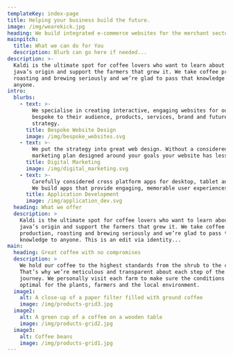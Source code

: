 ```yaml
---
templateKey: index-page
title: Helping your business build the future.
image: /img/wearekick.jpg
heading: We build integrated e-commerce websites for the merchant sector
mainpitch:
  title: What we can do for You
  description: Blurb can go here if needed...
description: >-
  Kaldi is the ultimate spot for coffee lovers who want to learn about their
  java’s origin and support the farmers that grew it. We take coffee production,
  roasting and brewing seriously and we’re glad to pass that knowledge to
  anyone.
intro:
  blurbs:
    - text: >-
        We specialise in creating interactive, engaging websites for our clients
        bespoke to their audience, products, services, brand and future
        strategy.
      title: Bespoke Website Design
      image: /img/bespoke_websites.svg
    - text: >-
        We put the strategy into great web design. Without a considered digital
        marketing plan designed around your goals your website has less value.
      title: Digital Marketing
      image: /img/digital_marketing.svg
    - text: >-
        Carefully considered cross platform apps for desktop, tablet and mobile.
        We build apps that provide engaging, memorable user experiences.
      title: Application Development
      image: /img/application_dev.svg
  heading: What we offer
  description: >
    Kaldi is the ultimate spot for coffee lovers who want to learn about their
    java’s origin and support the farmers that grew it. We take coffee
    production, roasting and brewing seriously and we’re glad to pass that
    knowledge to anyone. This is an edit via identity...
main:
  heading: Great coffee with no compromises
  description: >
    We hold our coffee to the highest standards from the shrub to the cup.
    That’s why we’re meticulous and transparent about each step of the coffee’s
    journey. We personally visit each farm to make sure the conditions are
    optimal for the plants, farmers and the local environment.
  image1:
    alt: A close-up of a paper filter filled with ground coffee
    image: /img/products-grid3.jpg
  image2:
    alt: A green cup of a coffee on a wooden table
    image: /img/products-grid2.jpg
  image3:
    alt: Coffee beans
    image: /img/products-grid1.jpg
---
```


